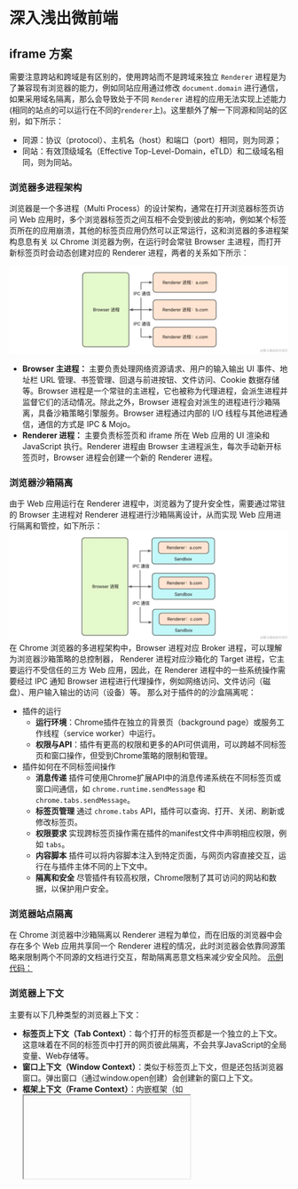 # 深入浅出微前端
##  iframe 方案
需要注意跨站和跨域是有区别的，使用跨站而不是跨域来独立 `Renderer` 进程是为了兼容现有浏览器的能力，例如同站应用通过修改 `document.domain` 进行通信，如果采用域名隔离，那么会导致处于不同 `Renderer` 进程的应用无法实现上述能力(相同的站点的可以运行在不同的`renderer`上)。这里额外了解一下同源和同站的区别，如下所示：
- 同源：协议（protocol）、主机名（host）和端口（port）相同，则为同源；
- 同站：有效顶级域名（Effective Top-Level-Domain，eTLD）和二级域名相同，则为同站。
###  浏览器多进程架构
浏览器是一个多进程（Multi Process）的设计架构，通常在打开浏览器标签页访问 Web 应用时，多个浏览器标签页之间互相不会受到彼此的影响，例如某个标签页所在的应用崩溃，其他的标签页应用仍然可以正常运行，这和浏览器的多进程架构息息有关
以 Chrome 浏览器为例，在运行时会常驻 Browser 主进程，而打开新标签页时会动态创建对应的 Renderer 进程，两者的关系如下所示：

![4-1](/img/micoapp/4-1.png)
- **Browser 主进程：** 主要负责处理网络资源请求、用户的输入输出 UI 事件、地址栏 URL 管理、书签管理、回退与前进按钮、文件访问、Cookie 数据存储等。Browser 进程是一个常驻的主进程，它也被称为代理进程，会派生进程并监督它们的活动情况。除此之外，Browser 进程会对派生的进程进行沙箱隔离，具备沙箱策略引擎服务。Browser 进程通过内部的 I/O 线程与其他进程通信，通信的方式是 IPC & Mojo。
- **Renderer 进程：** 主要负责标签页和 iframe 所在 Web 应用的 UI 渲染和 JavaScript 执行。Renderer 进程由 Browser 主进程派生，每次手动新开标签页时，Browser 进程会创建一个新的 Renderer 进程。
###  浏览器沙箱隔离
由于 Web 应用运行在 Renderer 进程中，浏览器为了提升安全性，需要通过常驻的 Browser 主进程对 Renderer 进程进行沙箱隔离设计，从而实现 Web 应用进行隔离和管控，如下所示：
![4-2](/img/micoapp/4-2.png)
在 Chrome 浏览器的多进程架构中，Browser 进程对应 Broker 进程，可以理解为浏览器沙箱策略的总控制器， Renderer 进程对应沙箱化的 Target 进程，它主要运行不受信任的三方 Web 应用，因此，在 Renderer 进程中的一些系统操作需要经过 IPC 通知 Browser 进程进行代理操作，例如网络访问、文件访问（磁盘）、用户输入输出的访问（设备）等。
那么对于插件的的沙盒隔离呢：
- 插件的运行
  - **运行环境**：Chrome插件在独立的背景页（background page）或服务工作线程（service worker）中运行。
  - **权限与API**：插件有更高的权限和更多的API可供调用，可以跨越不同标签页和窗口操作，但受到Chrome策略的限制和管理。
- 插件如何在不同标签间操作
  - **消息传递** 插件可使用Chrome扩展API中的消息传递系统在不同标签页或窗口间通信，如 `chrome.runtime.sendMessage` 和 `chrome.tabs.sendMessage`。
  - **标签页管理** 通过 `chrome.tabs` API，插件可以查询、打开、关闭、刷新或修改标签页。
  - **权限要求** 实现跨标签页操作需在插件的manifest文件中声明相应权限，例如 `tabs`。
  - **内容脚本** 插件可以将内容脚本注入到特定页面，与网页内容直接交互，运行在与插件主体不同的上下文中。
  - **隔离和安全** 尽管插件有较高权限，Chrome限制了其可访问的网站和数据，以保护用户安全。

###  浏览器站点隔离

在 Chrome 浏览器中沙箱隔离以 Renderer 进程为单位，而在旧版的浏览器中会存在多个 Web 应用共享同一个 Renderer 进程的情况，此时浏览器会依靠同源策略来限制两个不同源的文档进行交互，帮助隔离恶意文档来减少安全风险。
[示例代码：](https://github.com/ziyi2/micro-framework/tree/demo/iframe-isolate)
###  浏览器上下文
主要有以下几种类型的浏览器上下文：
- **标签页上下文（Tab Context）**：每个打开的标签页都是一个独立的上下文。这意味着在不同的标签页中打开的网页彼此隔离，不会共享JavaScript的全局变量、Web存储等。
- **窗口上下文（Window Context）**：类似于标签页上下文，但是还包括浏览器窗口。弹出窗口（通过window.open创建）会创建新的窗口上下文。
- **框架上下文（Frame Context）**：内嵌框架（如<iframe>）拥有自己的上下文。它们在父页面中运行，但是有自己的文档对象模型（DOM）和JavaScript环境。
- **服务工作线程上下文（Service Worker Context）**：服务工作线程是一种独立于主浏览器线程的上下文，用于处理离线缓存、推送通知等。 
- **Web Workers上下文**：Web Workers允许在后台线程中执行脚本，与主浏览器线程完全隔离
#### 标签页上下文
**通信机制**
虽然标签页之间是隔离的，但有时我们需要在不同的标签页之间进行通信。这可以通过以下几种方式实现：
1. `LocalStorage/SessionStorage`：这两种存储机制可以在相同源的标签页之间共享数据。
2. `Cookies`：同样可以在相同源的标签页间共享。
3. `BroadcastChannel API`：这是一个比较新的API(在chrome上兼容性比较好)，允许同源的不同标签页或者窗口之间进行简单的通信。
4. `Window.postMessage`：用于在两个窗口之间安全地传递消息，包括跨源通信。
```js
// 使用LocalStorage进行通信：
// 在标签页A中：
localStorage.setItem('message', 'Hello World!');
// 在标签页B中：
window.addEventListener('storage', function(event) {
  console.log(event.newValue); // 'Hello World!'
});

// 使用BroadcastChannel API进行通信：
// 在标签页A中：
const channel = new BroadcastChannel('my_channel');
channel.postMessage('Hello World!');
// 在标签页B中：
const channel = new BroadcastChannel('my_channel');
channel.addEventListener('message', function(event) {
  console.log(event.data); // 'Hello World!'
});

// 使用Window.postMessage进行通信：
/*
 * A 窗口的域名是<http://example.com:8080>，以下是 A 窗口的 script 标签下的代码：
 */

var popup = window.open(...popup details...);

// 如果弹出框没有被阻止且加载完成

// 这行语句没有发送信息出去，即使假设当前页面没有改变 location（因为 targetOrigin 设置不对）
popup.postMessage("The user is 'bob' and the password is 'secret'",
    "https://secure.example.net");

// 假设当前页面没有改变 location，这条语句会成功添加 message 到发送队列中去（targetOrigin 设置对了）
popup.postMessage("hello there!", "http://example.com");

function receiveMessage(event)
{
    // 我们能相信信息的发送者吗？(也许这个发送者和我们最初打开的不是同一个页面).
    if (event.origin !== "http://example.com")
        return;

    // event.source 是我们通过 window.open 打开的弹出页面 popup
    // event.data 是 popup 发送给当前页面的消息 "hi there yourself!  the secret response is: rheeeeet!"
}
window.addEventListener("message", receiveMessage, false);
/*
 * 弹出页 popup 域名是 http://example.com，以下是 script 标签中的代码：
 */

//当 A 页面 postMessage 被调用后，这个 function 被 addEventListener 调用
function receiveMessage(event) {
    // 我们能信任信息来源吗？
    if (event.origin !== "http://example.com:8080") return;

    // event.source 就当前弹出页的来源页面
    // event.data 是 "hello there!"

    // 假设你已经验证了所受到信息的 origin (任何时候你都应该这样做), 一个很方便的方式就是把 event.source
    // 作为回信的对象，并且把 event.origin 作为 targetOrigin
    event.source.postMessage(
        "hi there yourself!  the secret response " + "is: rheeeeet!",
        event.origin,
    );
}

window.addEventListener("message", receiveMessage, false);

```
#### 窗口上下文

窗口上下文指的是与特定浏览器窗口或标签页关联的全局执行环境。在`JavaScript`中，这通常是通过window对象来访问的。每个浏览器窗口或标签页都有其自己的window对象，它包含了与该窗口相关的功能和属性。
1. 全局变量和函数
```js
// 全局变量
var globalVar = '我是一个全局变量';

// 全局函数
function globalFunction() {
    console.log('全局函数被调用');
}

// 通过window对象访问
window.globalFunction(); // 输出：全局函数被调用
console.log(window.globalVar); // 输出：我是一个全局变量

```
2. 事件处理
```js
window.addEventListener('resize', function() {
    console.log('窗口大小改变了!');
});
```

3. 窗口间通信
```js
// 打开一个新窗口
var newWindow = window.open('https://example.com');

// 发送消息到新窗口
newWindow.postMessage('Hello, new window!', 'https://example.com');
```
4. 窗口控制
```js
// 关闭当前窗口
window.close();
// 滚动到页面顶部
window.scrollTo(0, 0);
```

###  iframe 设计方案
在微前端中 iframe 方案需要一个主应用，包含导航和内容区的设计，通过切换导航来控制内容区微应用 A / B / C 的加载和卸载，如下所示：

![4-5](/img/micoapp/4-5.png)
逻辑，在 iframe 的方案中，导航设计可以是前端框架路由来控制不同微应用所在 iframe 的显示和隐藏，也可以通过自己设计切换逻辑来动态加载 iframe。

不论使用哪一种切换方式，在首次加载 iframe 应用时，都会因为服务端请求而导致内容区带来短暂的白屏效果。当然，相比普通 MPA 应用，通过服务端路由的方式来处理，最大的好处是每次切换微应用都不需要刷新主应用。除此之外，iframe 应用的特点主要包括：
- 站点隔离和浏览上下文隔离，可以使微应用在运行时天然隔离，适合集成三方应用；
- 移植性和复用性好，可以便捷地嵌在不同的主应用中。
当然在使用 iframe 应用时，会产生如下一些问题：
- 主应用刷新时， iframe 无法保持 URL 状态（会重新加载 src 对应的初始 URL）；
- 主应用和 iframe 处于不同的浏览上下文，无法使 iframe 中的模态框相对于主应用居中；
- 主应用和 iframe 微应用的数据状态同步问题：持久化数据和通信
## npm 方案
NPM 包是微前端设计方案之一，在设计时需要将微应用打包成独立的 NPM 包，然后在主应用中引入和使用。
对于js来说，并没有直接访问文件的方式，所以对于第三方库来说，我们可以通过以下几种方式来引入：
浏览器中的 JavaScript 由于受到了沙箱限制无法直接访问本地的文件（例如 `file://` 路径文件），因此在浏览器中使用模块化进行开发，无法像 Node 应用那样直接在 `JavaScript` 中通过 `require` 加载模块，只能通过 HTTP 请求的形式获取，因此在上述示例中，需要使用 Node.js 设计 `app.js` 启动 Web 服务：
前端访问文件的方式：
1. <input type="file"> 元素
```js
// HTML
<input type="file" id="fileInput">
// JavaScript
  document.getElementById('fileInput').addEventListener('change', function(event) {
  const file = event.target.files[0]; // 获取用户选择的第一个文件
  const reader = new FileReader(); // 创建一个 FileReader 对象用于读取文件
  
  reader.onload = function(e) {
  // 这个事件会在文件读取完成后触发
  console.log(e.target.result); // 文件内容会在 e.target.result 中
};
  
  reader.readAsText(file); // 读取文件内容，假设文件是文本格式
});
```
2. 拖放(Drag and Drop)
```js
// HTML
<div id="dropZone" style="border: 1px solid black; width: 300px; height: 100px;">
  拖拽文件到这里
</div>
// JavaScript
// 获取拖放区域的元素
const dropZone = document.getElementById('dropZone');

// 添加 dragover 事件监听器
dropZone.addEventListener('dragover', function(event) {
  event.preventDefault(); // 防止默认行为
});

// 添加 drop 事件监听器
dropZone.addEventListener('drop', function(event) {
  event.preventDefault(); // 防止默认行为
  
  // 获取拖放的文件
  const file = event.dataTransfer.files[0];
  
  // 创建 FileReader 对象
  const reader = new FileReader();
  
  // 设置文件读取完成后的回调函数
  reader.onload = function(e) {
    console.log(e.target.result); // 在控制台输出文件内容
  };
  
  // 开始读取文件内容
  reader.readAsText(file);
});


```
3. 粘贴板操作（Clipboard Operations）
```js
// 监听整个文档的粘贴事件 
document.addEventListener('paste', function(event) {
  // 获取粘贴事件中的剪贴板数据
  const items = event.clipboardData.items;
  
  // 遍历剪贴板中的每个项目
  for (let i = 0; i < items.length; i++) {
    // 检查项目类型是否是图片
    if (items[i].type.indexOf('image') === 0) {
      // 将剪贴板项转换为文件对象
      const file = items[i].getAsFile();
      
      // 创建 FileReader 对象来读取文件
      const reader = new FileReader();
      
      // 设置文件读取完成后的回调函数
      reader.onload = function(e) {
        // 输出文件（图片）内容
        console.log(e.target.result);
      };
      
      // 以数据URL的形式读取图片文件
      reader.readAsDataURL(file);
    }
  }
});

```
4. File System Access API
```js
async function openFile() {
  // 显示文件选择器
  // window.showOpenFilePicker() 弹出一个文件选择器对话框，让用户选择文件。这是一个异步操作，返回一个Promise。
  // 这个函数返回一个文件句柄数组（FileSystemFileHandle对象），每个句柄代表用户选择的一个文件。这里，我们通过解构赋值获取第一个文件句柄。
  [fileHandle] = await window.showOpenFilePicker();
  
  // 从文件句柄获取文件对象
  const file = await fileHandle.getFile();
  
  // 读取文件内容
  const contents = await file.text();
  
  // 打印文件内容
  console.log(contents);
}

```

### 模块化
在设计时需要将微应用打包成独立的 NPM 包，然后在主应用中引入和使用。实际就是一个第三方库，提供的功能不同罢了。一般可以放在public中，避免被打包。
同时，通过模块化可以将全局的状态进行隔离，避免污染全局变量，同时也可以避免不同微应用之间的变量冲突。
### 构建工具
在微前端设计方案中，需要将微应用打包成独立的 NPM 包，然后在主应用中引入和使用，因此需要使用构建工具来打包微应用，常见的构建工具有 Webpack、Rollup、Parcel 等。
### npm 的设计案例
#### Monorepo 结构：
Monorepo（单一仓库）是一种代码仓库的管理策略，它指的是在一个单一的版本控制系统仓库中维护多个项目或包。这与将每个项目或包放在独立的仓库中（多仓库，或 Polyrepo）的策略形成对比。Monorepo 在大型组织和复杂项目中特别流行，如 Google、Facebook 和 Twitter。
**Monorepo 的特点**
1. 统一的代码库：所有项目和包共享同一个仓库。
2. 便于共享代码：易于在项目之间共享代码和资源，因为它们都在同一个仓库中。
3. 简化的依赖管理：管理依赖关系更为简单，因为所有项目都可以引用同一个仓库中的代码。
4. 统一的版本控制：所有项目的历史记录都保存在同一个地方，便于跟踪和管理。
5. 协同工作：团队成员可以更容易地跨项目合作，因为所有代码都在同一个地方。
**Monorepo 的挑战**
1. 仓库过大：Monorepo 仓库可能会变得非常大，因为它包含了所有项目的代码。
2. 依赖冲突：如果项目之间共享依赖关系，那么当其中一个项目更新依赖关系时，可能会影响到其他项目。
3. 构建优化：大型项目可能需要更复杂的构建和测试策略来优化性能。
4. 工具支持：需要特殊工具和策略来管理大规模的 Monorepo，例如 Lerna、Yarn Workspaces。

#### Lerna
Lerna 是一个优化管理多个包的 JavaScript 项目的工具，常用于管理大型项目中的多个包，如在一个单一的仓库（monorepo）中
**Lerna 的使用原理和优势**
1. 单一仓库（Monorepo）管理多个包：Lerna 允许您在一个仓库中管理多个 npm 包，这有助于代码共享和依赖管理。
2. 版本管理：Lerna 可以统一管理多个包的版本，包括版本同步和独立版本管理。
3. 依赖关系管理：Lerna 优化了包之间的依赖关系，当一个包更新时，依赖它的包可以被自动更新。
4. 优化安装过程：通过链接本地包，Lerna 可以减少重复安装相同依赖的时间。

**使用 Lerna 的基本步骤**
```js
// 1. 安装 Lerna
npm install --global lerna
// 2. 初始化 Lerna 仓库
lerna init
// 3. 创建包
lerna create <package-name>
// 4. 添加包依赖
lerna add <package>[@version] [--dev] [--exact]
// 5. 安装依赖
lerna bootstrap
// 6. 发布包
lerna publish
// demo
// 1. 初始化 Lerna 仓库
lerna init
// 2. 创建包
lerna create micro-app/core
lerna create micro-app/utils
lerna create micro-app/react
lerna create micro-app/vue
// 3. 添加包依赖
lerna add micro-app/utils
lerna add micro-app/core
lerna add micro-app/core --scope=micro-app/react
lerna add micro-app/core --scope=micro-app/vue
// 4. 安装依赖
lerna bootstrap
// lerna.json
{
  "packages": [
    "packages/*"
  ],
  "version": "0.0.0"
}

```

## 动态script标签方案
动态 script 标签方案是微前端设计方案之一，通过动态创建 script 标签的方式来加载微应用，如下所示：
<div>
<img src='./img/micoapp/6-1.png'>
</div>
实现效果如下所示，图中的两个按钮（微应用导航）根据后端数据动态渲染，点击按钮后会请求微应用的静态资源并解析相应的 JS 和 CSS，并渲染微应用的文本信息到插槽中：
<div>
<img src='./img/micoapp/6-2.awebp'>
</div>

整体的设计如下：
1. 首先访问`index.html`主页面，通过`prefetch`请求后端对应的数据使用`as`来确定数据的类型，
2. 拿到不同子应用到数据，获得初始化和对应的子应用的全局方法，主要是挂载卸载以及对应的生命周期，进行数据的处理。
3. 通过监听`hashchange`事件，来切换不同的子应用，通过`window.location.hash`来获取对应的子应用的`hash`值，然后通过`window['app'+hash]`来获取对应的子应用的全局方法，然后进行挂载和卸载。
4. 在切换的时候，会先卸载之前的子应用，然后再挂载新的子应用，这样就可以实现不同子应用的切换了。
5. 在卸载的时候根据设计选择卸载不同的方式，这里是`link`标签，删除对应的浏览器的缓存资源。也可以删除对应的`script`标签，这样就可以实现对应的卸载了。
源代码：
[示例代码：](https://github.com/ziyi2/micro-framework/tree/demo/dynamic-script)

## Web Components 方案

和动态script很类似，对比动态 Script 的方案可以发现 Web Components 的优势如下所示：

复用性：不需要对外抛出加载和卸载的全局 API，可复用能力更强
标准化：W3C 的标准，未来能力会得到持续升级（说不定支持了 JS 上下文隔离）
插拔性：可以非常便捷的进行移植和组件替换
当然使用 Web Components 也会存在一些劣势，例如：

兼容性：对于 IE 浏览器不兼容，需要通过 Polyfill 的方式进行处理
学习曲线：相对于传统的 Web 开发，需要掌握新的概念和技术


## iframe cookie 方案


## ajax cookie 方案
在通过请求来获取数据，主要是用户的认证，有很多方式，这里说明的时候cookie的方式，这个方式的实现主要是解决cookie的跨域问题。
### http
http协议是无状态的，也就是说每次请求都是独立的，不会记录上一次的请求，所以需要通过cookie来记录用户的状态，这样就可以实现用户的认证了。
直接使用cors来解决，定向的设置对应的域名，这样就可以实现对应的跨域了。

### https
https是http的安全版本，主要是通过ssl来实现的，所以在https中，cookie是安全的，不会被劫持，所以可以直接使用cookie来实现对应的认证了。
使用nginx和mkcert来实现https的配置，这样就可以实现对应的https的配置了。
```js
const cookieOptions = { sameSite: 'none', secure: true }
  // 设置一个响应的 Cookie 数据
  res.cookie('micro-app', true, cookieOptions)
```
### 方案说明：
使用ihost 和 mkcert 和 nginx 来实现：
通过ihost来实现对应的域名的配置，通过mkcert来实现对应的证书的配置，通过nginx来实现对应的代理的配置，这样就可以实现对应的https的配置了。

## 原理解析
### 状态
`qiankun` 内部的应用状态变更主要依赖 `single-spa`，`single-spa` 框架类似于浏览器应用的生命周期管理。
### 隔离
- iframe 隔离： 空白页（src="about:blank"） iframe 隔离和服务端同源的 iframe 隔离方案设计。不仅可以利用不同的浏览上下文实现彻底的微应用隔离，与普通 iframe 方案而言，还可以解决白屏体验问题，是微前端框架实现隔离的重要手段；
- iframe + Proxy 隔离： 解决空白页 iframe 隔离无法调用 history API 的问题，并可用于解决 iframe 方案中无法处理的 URL 状态同步问题；
- 快照隔离： 浏览器无法兼容 Proxy 时，可以通过简单的快照实现 window 变量的隔离，但是这种隔离方案限制较多，例如无法实现主子应用的隔离，无法实现多个微应用并存的隔离。当然大多数场景是一个时刻运行一个微应用，因此是一种兼容性良好的隔离方案；
CSS 隔离： 如果主应用和微应用同处于一个 DOM 上下文，那么需要考虑 CSS 样式的隔离处理。课程中会重点讲解 Shadow DOM 实现 CSS 隔离的示例以及产生的弊端。

### 性能
浏览器和服务器为了提升应用的加载性能，不断的开放了更多相关的功能，包括 Resource Hints（DNS Prefetch、Preconnect、Prefetch、Prerender）、Preload、Early Hints 等。除此之外，在应用缓存方面还可以做到多级缓存设计，包括 Memory Cache、Service Worker & Cache、Disk Cache、HTTP 缓存、 HTTP2 / Push 缓存、CDN 缓存和代理缓存等。除了上述一些功能，还可以从微应用本身出发进行性能优化，包括资源共享、预加载和预渲染等。
### 通信
主子应用之间可以通过观察者模式或者发布订阅模式实现通信，如果是跨域的 iframe 则可以通过 window.postMessage 实现通信，如果是同域的 SPA 应用，则可以通过浏览器原生的 EventTarget 或者自定义通信对象



































